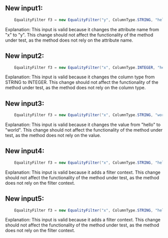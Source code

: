 ## New input1:
```java
    EqualityFilter f3 = new EqualityFilter("y", ColumnType.STRING, "hello", null);
```
Explanation: This input is valid because it changes the attribute name from "x" to "y". This change should not affect the functionality of the method under test, as the method does not rely on the attribute name.

## New input2:
```java
    EqualityFilter f3 = new EqualityFilter("x", ColumnType.INTEGER, "hello", null);
```
Explanation: This input is valid because it changes the column type from STRING to INTEGER. This change should not affect the functionality of the method under test, as the method does not rely on the column type.

## New input3:
```java
    EqualityFilter f3 = new EqualityFilter("x", ColumnType.STRING, "world", null);
```
Explanation: This input is valid because it changes the value from "hello" to "world". This change should not affect the functionality of the method under test, as the method does not rely on the value.

## New input4:
```java
    EqualityFilter f3 = new EqualityFilter("x", ColumnType.STRING, "hello", "world");
```
Explanation: This input is valid because it adds a filter context. This change should not affect the functionality of the method under test, as the method does not rely on the filter context.

## New input5:
```java
    EqualityFilter f3 = new EqualityFilter("x", ColumnType.STRING, "hello", "world");
```
Explanation: This input is valid because it adds a filter context. This change should not affect the functionality of the method under test, as the method does not rely on the filter context.
